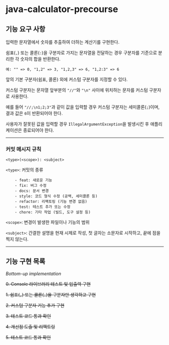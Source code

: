 # java-calculator-precourse

## 기능 요구 사항

입력한 문자열에서 숫자를 추출하여 더하는 계산기를 구현한다.

쉼표(`,`) 또는 콜론(`:`)을 구분자로 가지는 문자열을 전달하는 경우 구분자를 기준으로 분리한 각 숫자의 합을 반환한다.

`예: "" => 0, "1,2" => 3, "1,2,3" => 6, "1,2:3" => 6`    

앞의 기본 구분자(쉼표, 콜론) 외에 커스텀 구분자를 지정할 수 있다. 

커스텀 구분자는 문자열 앞부분의 `"//"`와 `"\n"` 사이에 위치하는 문자를 커스텀 구분자로 사용한다.  

예를 들어 `"//;\n1;2;3"`과 같이 값을 입력할 경우 커스텀 구분자는 세미콜론(`;`)이며, 결과 값은 `6`이 반환되어야 한다.

사용자가 잘못된 값을 입력할 경우 `IllegalArgumentException`을 발생시킨 후 애플리케이션은 종료되어야 한다. 

---
### 커밋 메시지 규칙

`<type>(<scope>): <subject>`

`<type>`: 커밋의 종류

```
    - feat: 새로운 기능
    - fix: 버그 수정
    - docs: 문서 변경
    - style: 코드 형식 수정 (공백, 세미콜론 등)
    - refactor: 리팩토링 (기능 변경 없음)
    - test: 테스트 추가 또는 수정
    - chore: 기타 작업 (빌드, 도구 설정 등)
```

`<scope>`: 변경이 발생한 파일이나 기능의 범위

`<subject>`: 간결한 설명을 현재 시제로 작성, 첫 글자는 소문자로 시작하고, 끝에 점을 찍지 않는다.

---
## 기능 구현 목록

_Bottom-up implementation_

~~0. Console 라이브러리 테스트 및 입출력 구현~~ 
 
~~1. 쉼표(`,`) 또는 콜론(`:`)을 구분자만 생각하고 구현~~ 

~~2. 커스텀 구분자 기능 추가 구현~~   

~~3. 테스트 코드 통과 확인~~ 

~~4. 개선점 도출 및 리팩토링~~

~~5. 테스트 코드 통과 확인~~
